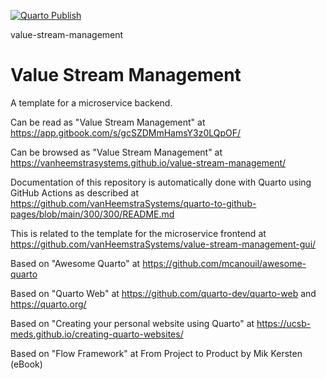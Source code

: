 [![Quarto Publish](https://github.com/vanHeemstraSystems/value-stream-management/actions/workflows/publish.yml/badge.svg)](https://github.com/vanHeemstraSystems/value-stream-management/actions/workflows/publish.yml)

value-stream-management
# Value Stream Management

A template for a microservice backend.

Can be read as "Value Stream Management" at https://app.gitbook.com/s/gcSZDMmHamsY3z0LQpOF/

Can be browsed as "Value Stream Management" at https://vanheemstrasystems.github.io/value-stream-management/

Documentation of this repository is automatically done with Quarto using GitHub Actions as described at https://github.com/vanHeemstraSystems/quarto-to-github-pages/blob/main/300/300/README.md

This is related to the template for the microservice frontend at https://github.com/vanHeemstraSystems/value-stream-management-gui/

Based on "Awesome Quarto" at https://github.com/mcanouil/awesome-quarto

Based on "Quarto Web" at https://github.com/quarto-dev/quarto-web and https://quarto.org/

Based on "Creating your personal website using Quarto" at https://ucsb-meds.github.io/creating-quarto-websites/

Based on "Flow Framework" at From Project to Product by Mik Kersten (eBook)
